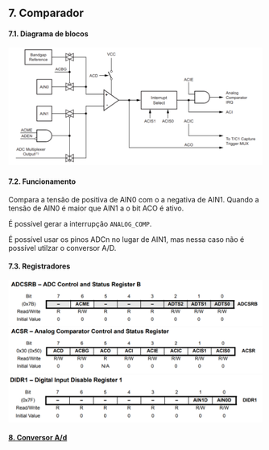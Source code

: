 ## 7. Comparador

#### 7.1. Diagrama de blocos

<div align="center">
    <img src="../Figuras/comparador.png" />
</div>

#### 7.2. Funcionamento

Compara a tensão de positiva de AIN0 com o a negativa de AIN1. Quando a tensão de AIN0 é maior que AIN1 a o bit ACO é ativo.

É possível gerar a interrupção `ANALOG_COMP`.

É possível usar os pinos ADCn no lugar de AIN1, mas nessa caso não é possível utilzar o conversor A/D.

#### 7.3. Registradores

<div align="center">
    <img src="../Figuras/registradores/adcsrb.png" />
</div>


<div align="center">
    <img src="../Figuras/registradores/acsr.png" />
</div>


<div align="center">
    <img src="../Figuras/registradores/didr1.png" />
</div>

#### [8. Conversor A/d](08-conversor-a-d.md)